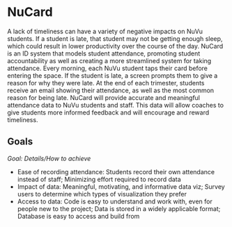 # NuCard

A lack of timeliness can have a variety of negative impacts on NuVu students. If a student is late, that student may not be getting enough sleep, which could result in lower productivity over the course of the day. NuCard is an ID system that models student attendance, promoting student accountability as well as creating a more streamlined system for taking attendance. Every morning, each NuVu student taps their card before entering the space. If the student is late, a screen prompts them to give a reason for why they were late. At the end of each trimester, students receive an email showing their attendance, as well as the most common reason for being late. NuCard will provide accurate and meaningful attendance data to NuVu students and staff. This data will allow coaches to give students more informed feedback and will encourage and reward timeliness.

## Goals

*Goal: Details/How to achieve*

- Ease of recording attendance: Students record their own attendance instead of staff; Minimizing effort required to record data
- Impact of data: Meaningful, motivating, and informative data viz; Survey users to determine which types of visualization they prefer
- Access to data: Code is easy to understand and work with, even for people new to the project; Data is stored in a widely applicable format; Database is easy to access and build from
